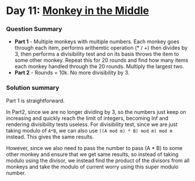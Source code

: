 # Day 11: [Monkey in the Middle](https://adventofcode.com/2022/day/11)

### Question Summary
- **Part 1** - Multiple monkeys with multiple numbers. Each monkey goes through each item, performs arithemtic operation (\* / +) then divides by 3, then performs a divisibility test and on its basis throws the item to some other monkey. Repeat this for 20 rounds and find how many items each monkey handled through the 20 rounds. Multiply the largest two. 
- **Part 2** - Rounds = 10k. No more divisibility by 3. 

### Solution summary 

Part 1 is straightforward. 

In Part2, since we are no longer dividing by 3, so the numbers just keep on increasing and quickly reach the limit of integers, becoming Inf and rendering divisibility tests useless. For divisibility test, since we are just taking modulo of `A*B`, we can also use `((A mod m) * B) mod m) mod m` instead. This gives the same results. 

However, since we also need to pass the number to pass (A * B) to some other monkey and ensure that we get same results, so instead of taking modulo using the divisor, we instead find the product of the divisors from all monkeys and take the modulo of current worry using this super modulo number. 


